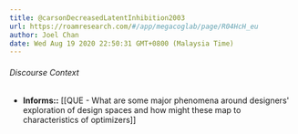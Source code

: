 ```yaml
---
title: @carsonDecreasedLatentInhibition2003
url: https://roamresearch.com/#/app/megacoglab/page/R04HcH_eu
author: Joel Chan
date: Wed Aug 19 2020 22:50:31 GMT+0800 (Malaysia Time)
---
```




###### Discourse Context

- **Informs::** [[QUE - What are some major phenomena around designers' exploration of design spaces and how might these map to characteristics of optimizers]]

